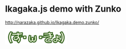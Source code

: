 Ikagaka.js demo with Zunko
======================

http://narazaka.github.io/Ikagaka.demo.zunko/

![東北ずん子利用ガイドライン準拠](zunkyo_s.png)
